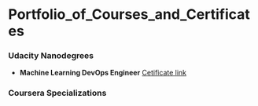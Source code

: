 # Portfolio_of_Courses_and_Certificates

### Udacity Nanodegrees

- **Machine Learning DevOps Engineer** [Cetificate link](https://www.udacity.com/certificate/SKNDHJRD)

### Coursera Specializations
